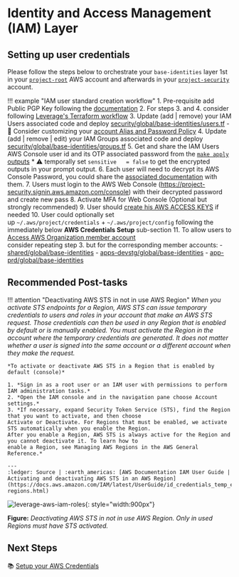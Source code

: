 # Identity and Access Management (IAM) Layer
    
## Setting up user credentials
Please follow the steps below to orchestrate your `base-identities` layer 1st in your
[`project-root`](https://github.com/binbashar/le-tf-infra-aws/tree/master/root/global/base-identities) AWS account and
afterwards in your [`project-security`](https://github.com/binbashar/le-tf-infra-aws/tree/master/security/global/base-identities) account.

!!! example "IAM user standard creation workflow"
    1. Pre-requisite add Public PGP Key following the [documentation](./gpg.md) 
    2. For steps 3. and 4. consider following 
    [Leverage's Terraform workflow](../../../base-workflow/repo-le-tf-infra/)
    3. Update (add | remove) your IAM Users associated code and deploy 
    [security/global/base-identities/users.tf](https://github.com/binbashar/le-tf-infra-aws/blob/master/security/global/base-identities/users.tf)
        - :file_folder: Consider customizing your [account Alias and Password Policy](https://github.com/binbashar/le-tf-infra-aws/blob/master/security/global/base-identities/account.tf)
    4. Update (add | remove | edit) your IAM Groups associated code and deploy 
    [security/global/base-identities/groups.tf](https://github.com/binbashar/le-tf-infra-aws/blob/master/security/global/base-identities/groups.tf)
    5. Get and share the IAM Users AWS Console user id and its OTP associated password from the 
    [`make apply` outputs](https://github.com/binbashar/le-tf-infra-aws/blob/master/security/global/base-identities/outputs.tf)
        * :warning: temporally set `sensitive   = false` to get the encrypted outputs in your prompt output.
    6. Each user will need to decrypt its AWS Console Password, you could share the [associated documentation](./gpg.md) with them.
    7. Users must login to the AWS Web Console (https://project-security.signin.aws.amazon.com/console) with their
     decrypted password and create new pass 
    8. Activate MFA for Web Console (Optional but strongly recommended)
    9. User should 
    [create his AWS ACCESS KEYS](https://docs.aws.amazon.com/IAM/latest/UserGuide/id_credentials_access-keys.html#Using_CreateAccessKey) 
    if needed 
    10. User could optionally set up `~/.aws/project/credentials` + `~/.aws/project/config` following the immediately
     below **AWS Credentials Setup** sub-section
    11. To allow users to 
    [Access AWS Organization member account](https://aws.amazon.com/premiumsupport/knowledge-center/organizations-member-account-access/)        
    consider repeating step 3. but for the corresponding member accounts:
        - [shared/global/base-identities](https://github.com/binbashar/le-tf-infra-aws/tree/master/shared/global/base-identities)
        - [apps-devstg/global/base-identities](https://github.com/binbashar/le-tf-infra-aws/tree/master/apps-devstg/global/base-identities)
        - [app-prd/global/base-identities](https://github.com/binbashar/le-tf-infra-aws/tree/master/apps-prd/global/base-identities)

## Recommended Post-tasks
!!! attention "Deactivating AWS STS in not in use AWS Region"
    *When you activate STS endpoints for a Region, AWS STS can issue temporary credentials to users and roles in your
    account that make an AWS STS request. Those credentials can then be used in any Region that is enabled by default or
    is manually enabled. You must activate the Region in the account where the temporary credentials are generated. 
    It does not matter whether a user is signed into the same account or a different account when they make the request.*
    
    *To activate or deactivate AWS STS in a Region that is enabled by default (console)*
    
    1. *Sign in as a root user or an IAM user with permissions to perform IAM administration tasks.*
    2. *Open the IAM console and in the navigation pane choose Account settings.*
    3. *If necessary, expand Security Token Service (STS), find the Region that you want to activate, and then choose 
    Activate or Deactivate. For Regions that must be enabled, we activate STS automatically when you enable the Region. 
    After you enable a Region, AWS STS is always active for the Region and you cannot deactivate it. To learn how to 
    enable a Region, see Managing AWS Regions in the AWS General Reference.*
    
    ---
    :ledger: Source | :earth_americas: [AWS Documentation IAM User Guide | Activating and deactivating AWS STS in an AWS Region](https://docs.aws.amazon.com/IAM/latest/UserGuide/id_credentials_temp_enable-regions.html)

![leverage-aws-iam-roles](../../../../assets/images/screenshots/aws-iam-sts-regions.png "Leverage"){: style="width:900px"}

**Figure:** *Deactivating AWS STS in not in use AWS Region. Only in used Regions must have STS activated.*

## Next Steps
:books: [Setup your AWS Credentials](credentials.md)

